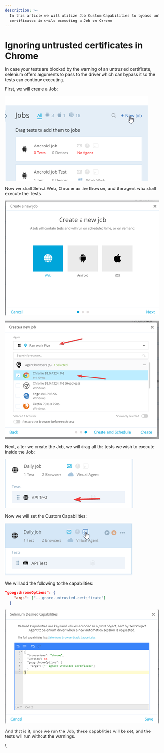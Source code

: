 ```yaml
---
description: >-
  In this article we will utilize Job Custom Capabilities to bypass untrusted
  certificates in while executing a Job on Chrome
---
```


# Ignoring untrusted certificates in Chrome

In case your tests are blocked by the warning of an untrusted certificate, selenium offers arguments to pass to the driver which can bypass it so the tests can continue executing.

First, we will create a Job:

![](<../../.gitbook/assets/image (514).png>)

Now we shall Select Web, Chrome as the Browser, and the agent who shall execute the Tests.

![](<../../.gitbook/assets/image (473).png>)

![](<../../.gitbook/assets/image (504).png>)

Next, after we create the Job, we will drag all the tests we wish to execute inside the Job:

![](<../../.gitbook/assets/image (511) (1).png>)

Now we will set the Custom Capabilities:

![](<../../.gitbook/assets/image (498).png>)

We will add the following to the capabilities:

```json
"goog:chromeOptions": {
    "args": ["--ignore-untrusted-certificate"]
  }

```

![](<../../.gitbook/assets/image (465) (1).png>)

And that is it, once we run the Job, these capabilities will be set, and the tests will run without the warnings.

\
